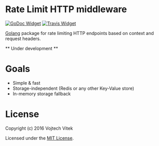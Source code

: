 # Rate Limit HTTP middleware
[![GoDoc Widget]][GoDoc] [![Travis Widget]][Travis]

[Golang](http://golang.org/) package for rate limiting HTTP endpoints based on context and request headers.

[GoDoc]: https://godoc.org/VojtechVitek/ratelimit
[GoDoc Widget]: https://godoc.org/VojtechVitek/ratelimit?status.svg
[Travis]: https://travis-ci.org/VojtechVItek/ratelimit
[Travis Widget]: https://travis-ci.org/VojtechVItek/ratelimit.svg?branch=master

** Under development **

# Goals
- Simple & fast
- Storage-independent (Redis or any other Key-Value store)
- In-memory storage fallback

# License

Copyright (c) 2016 Vojtech Vitek

Licensed under the [MIT License](./LICENSE).
